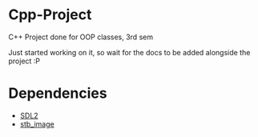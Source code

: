 # Cpp-Project
C++ Project done for OOP classes, 3rd sem

Just started working on it, so wait for the docs to be added alongside the project :P

# Dependencies
- [SDL2](http://libsdl.org/)
- [stb_image](https://github.com/nothings/stb/blob/master/stb_image.h)
